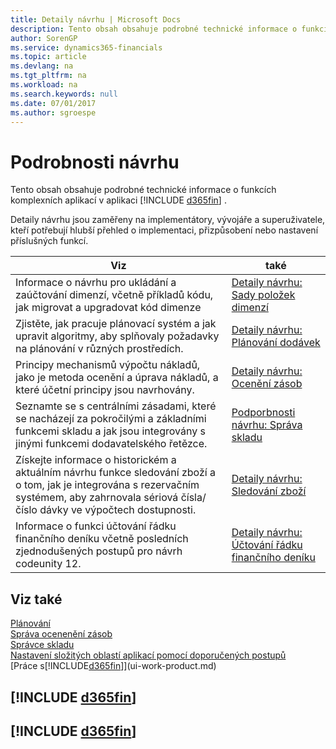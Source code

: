 ```yaml
---
title: Detaily návrhu | Microsoft Docs
description: Tento obsah obsahuje podrobné technické informace o funkcích komplexních aplikací v aplikaci Business Central.
author: SorenGP
ms.service: dynamics365-financials
ms.topic: article
ms.devlang: na
ms.tgt_pltfrm: na
ms.workload: na
ms.search.keywords: null
ms.date: 07/01/2017
ms.author: sgroespe
---
```

# <a name="design-details"></a>Podrobnosti návrhu
Tento obsah obsahuje podrobné technické informace o funkcích komplexních aplikací v aplikaci [!INCLUDE [d365fin](includes/d365fin_md.md)] .  

 Detaily návrhu jsou zaměřeny na implementátory, vývojáře a superuživatele, kteří potřebují hlubší přehled o implementaci, přizpůsobení nebo nastavení příslušných funkcí.  

|**Viz**|**také**|  
|------------|-------------|  
|Informace o návrhu pro ukládání a zaúčtování dimenzí, včetně příkladů kódu, jak migrovat a upgradovat kód dimenze|[Detaily návrhu: Sady položek dimenzí](design-details-dimension-set-entries.md)|  
|Zjistěte, jak pracuje plánovací systém a jak upravit algoritmy, aby splňovaly požadavky na plánování v různých prostředích.|[Detaily návrhu: Plánování dodávek](design-details-supply-planning.md)|  
|Principy mechanismů výpočtu nákladů, jako je metoda ocenění a úprava nákladů, a které účetní principy jsou navrhovány.|[Detaily návrhu: Ocenění zásob](design-details-inventory-costing.md)|  
|Seznamte se s centrálními zásadami, které se nacházejí za pokročilými a základními funkcemi skladu a jak jsou integrovány s jinými funkcemi dodavatelského řetězce.|[Podporbnosti návrhu: Správa skladu](design-details-warehouse-management.md)|  
|Získejte informace o historickém a aktuálním návrhu funkce sledování zboží a o tom, jak je integrována s rezervačním systémem, aby zahrnovala sériová čísla/číslo dávky ve výpočtech dostupnosti.|[Detaily návrhu: Sledování zboží](design-details-item-tracking.md)|  
|Informace o funkci účtování řádku finančního deníku včetně posledních zjednodušených postupů pro návrh codeunity 12.|[Detaily návrhu: Účtování řádku finančního deníku](design-details-general-journal-post-line.md)|  

## <a name="see-also"></a>Viz také  
 [Plánování](production-planning.md)<x1 />   
 [Správa ocenenění zásob](finance-manage-inventory-costs.md)   
 [Správce skladu](warehouse-manage-warehouse.md)    
 [Nastavení složitých oblastí aplikací pomocí doporučených postupů](set-up-complex-application-areas-using-best-practices.md)  
 [Práce s[!INCLUDE[d365fin](includes/d365fin_md.md)]](ui-work-product.md)

 ## [!INCLUDE [d365fin](includes/free_trial_md.md)]  
 ## [!INCLUDE [d365fin](includes/training_link_md.md)]
